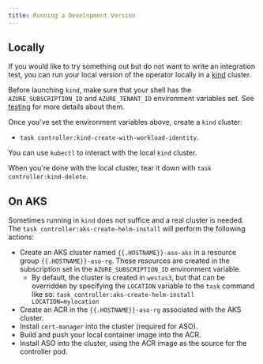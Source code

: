 ```yaml
---
title: Running a Development Version
---
```


## Locally

If you would like to try something out but do not want to write an integration test, you can run your local version of the
operator locally in a [kind](https://kind.sigs.k8s.io) cluster.

Before launching `kind`, make sure that your shell has the `AZURE_SUBSCRIPTION_ID` and `AZURE_TENANT_ID`
environment variables set. See [testing](../testing/#recordreplay) for more details about them.

Once you've set the environment variables above, create a `kind` cluster:
- `task controller:kind-create-with-workload-identity`.

You can use `kubectl` to interact with the local `kind` cluster.

When you're done with the local cluster, tear it down with `task controller:kind-delete`.

## On AKS

Sometimes running in `kind` does not suffice and a real cluster is needed. The `task controller:aks-create-helm-install`
will perform the following actions:
- Create an AKS cluster named `{{.HOSTNAME}}-aso-aks` in a resource group `{{.HOSTNAME}}-aso-rg`. These resources
  are created in the subscription set in the `AZURE_SUBSCRIPTION_ID` environment variable.
  - By default, the cluster is created in `westus3`, but that can be overridden by specifying the `LOCATION` variable to
    the `task` command like so: `task controller:aks-create-helm-install LOCATION=mylocation`
- Create an ACR in the `{{.HOSTNAME}}-aso-rg` associated with the AKS cluster.
- Install `cert-manager` into the cluster (required for ASO).
- Build and push your local container image into the ACR.
- Install ASO into the cluster, using the ACR image as the source for the controller pod.
